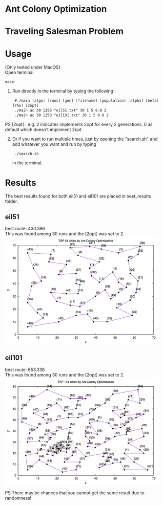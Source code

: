 # Ant Colony Optimization



# Traveling Salesman Problem



# Usage

(Only tested under MacOS)  
Open terminal

    make
    
1. Run directly in the terminal by typing the following:

        #./main [algo] [runs] [gen] [filename] [population] [alpha] [beta] [rho] [2opt]
        ./main ac 30 1250 "eil51.txt" 30 1 5 0.8 2
        ./main ac 30 1250 "eil101.txt" 30 1 5 0.8 2
        
PS [2opt] : e.g. 2 indicates implements 2opt for every 2 generations. 0 as default which doesn't implement 2opt.
    
2. Or if you want to run multiple times, just by opening the "search.sh" and add whatever you want and run by typing


        ./search.sh
    in the terminal.
 
 
# Results
The best results found for both eil51 and eil101 are placed in best_results folder.  
## eil51
best route: 430.396  
This was found among 30 runs and the [2opt] was set to 2.  
![alt text](best_results/eil51/430_396.png)

## eil101
best route: 653.338  
This was found among 30 runs and the [2opt] was set to 2.  
![alt text](best_results/eil101/653_338.png)

PS There may be chances that you cannot get the same result due to randomness!



